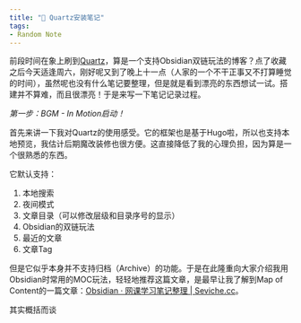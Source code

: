 ```yaml
---
title: "📗 Quartz安装笔记"
tags: 
- Random Note
---
```


前段时间在象上刷到[Quartz](https://github.com/jackyzha0/quartz)，算是一个支持Obsidian双链玩法的博客？点了收藏之后今天适逢周六，刚好呢又到了晚上十一点（人家的一个不干正事又不打算睡觉的时间），虽然呢也没有什么笔记要整理，但是就是看到漂亮的东西想试一试。搭建并不算难，而且很漂亮！于是来写一下笔记记录过程。

*第一步：BGM - In Motion启动！*

首先来讲一下我对Quartz的使用感受。它的框架也是基于Hugo啦，所以也支持本地预览，我估计后期魔改装修也很方便。这直接降低了我的心理负担，因为算是一个很熟悉的东西。

它默认支持：
1. 本地搜索
2. 夜间模式
3. 文章目录（可以修改层级和目录序号的显示）
4. Obsidian的双链玩法
5. 最近的文章
6. 文章Tag

但是它似乎本身并不支持归档（Archive）的功能。于是在此隆重向大家介绍我用Obsidian时常用的MOC玩法，轻轻地推荐这篇文章，是最早让我了解到Map of Content的一篇文章：[Obsidian · 网课学习笔记整理 | Seviche.cc](https://seviche.cc/2022-03-07-obsidian-notes1)。

其实概括而谈